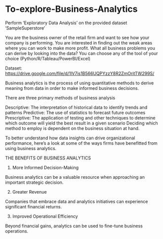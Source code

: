 # To-explore-Business-Analytics

Perform ‘Exploratory Data Analysis’ on the provided dataset
‘SampleSuperstore’

You are the business owner of the retail firm and want to see how your company is performing. You are interested in finding out the weak areas where you can work to make more profit.
What all business problems you can derive by looking into the data? You can choose any of the tool of your choice (Python/R/Tableau/PowerBI/Excel)

Dataset:
https://drive.google.com/file/d/1lV7is1B566UQPYzzY8R2ZmOritTW299S/

Business analytics is the process of using quantitative methods to derive meaning from data in order to make informed business decisions.

There are three primary methods of business analysis

Descriptive: The interpretation of historical data to identify trends and patterns
Predictive: The use of statistics to forecast future outcomes
Prescriptive: The application of testing and other techniques to determine which outcome will yield the best result in a given scenario
Deciding which method to employ is dependent on the business situation at hand.

To better understand how data insights can drive organizational performance, here’s a look at some of the ways firms have benefitted from using business analytics.

THE BENEFITS OF BUSINESS ANALYTICS
1. More Informed Decision-Making

Business analytics can be a valuable resource when approaching an important strategic decision.

2. Greater Revenue

Companies that embrace data and analytics initiatives can experience significant financial returns.

3. Improved Operational Efficiency

Beyond financial gains, analytics can be used to fine-tune business operations.
